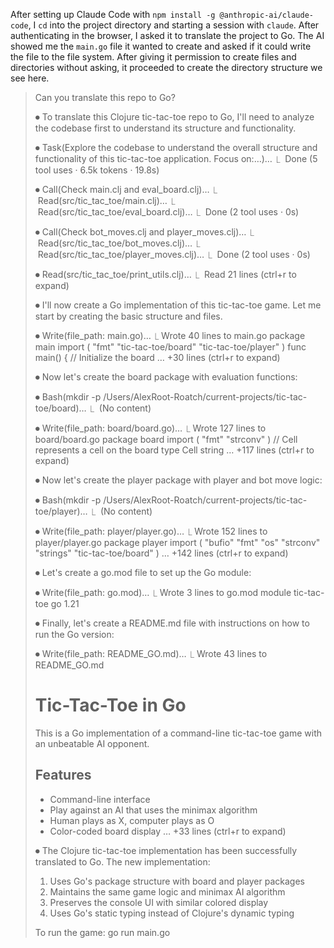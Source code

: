 After setting up Claude Code with `npm install -g @anthropic-ai/claude-code`, I `cd` into the project directory and starting a session with `claude`. 
After authenticating in the browser, I asked it to translate the project to Go. 
The AI showed me the `main.go` file it wanted to create and asked if it could write the file to the file system. 
After giving it permission to create files and directories without asking, it proceeded to create the directory 
structure we see here. 


> Can you translate this repo to Go?
> 
> ⏺ To translate this Clojure tic-tac-toe repo to Go, I'll need to analyze the codebase first to understand its structure and functionality.
> 
> ⏺ Task(Explore the codebase to understand the overall structure and functionality of this tic-tac-toe application. Focus on:…)…
> ⎿  Done (5 tool uses · 6.5k tokens · 19.8s)
> 
> ⏺ Call(Check main.clj and eval_board.clj)…
> ⎿  Read(src/tic_tac_toe/main.clj)…
> ⎿  Read(src/tic_tac_toe/eval_board.clj)…
> ⎿  Done (2 tool uses · 0s)
> 
> ⏺ Call(Check bot_moves.clj and player_moves.clj)…
> ⎿  Read(src/tic_tac_toe/bot_moves.clj)…
> ⎿  Read(src/tic_tac_toe/player_moves.clj)…
> ⎿  Done (2 tool uses · 0s)
> 
> ⏺ Read(src/tic_tac_toe/print_utils.clj)…
> ⎿  Read 21 lines (ctrl+r to expand)
> 
> ⏺ I'll now create a Go implementation of this tic-tac-toe game. Let me start by creating the basic structure and files.
> 
> ⏺ Write(file_path: main.go)…
> ⎿ Wrote 40 lines to main.go
> package main
> import (
> "fmt"
> "tic-tac-toe/board"
> "tic-tac-toe/player"
> )
> func main() {
> // Initialize the board
> … +30 lines (ctrl+r to expand)
> 
> ⏺ Now let's create the board package with evaluation functions:
> 
> ⏺ Bash(mkdir -p /Users/AlexRoot-Roatch/current-projects/tic-tac-toe/board)…
> ⎿  (No content)
> 
> ⏺ Write(file_path: board/board.go)…
> ⎿ Wrote 127 lines to board/board.go
> package board
> import (
> "fmt"
> "strconv"
> )
> // Cell represents a cell on the board
> type Cell string
> … +117 lines (ctrl+r to expand)
> 
> ⏺ Now let's create the player package with player and bot move logic:
> 
> ⏺ Bash(mkdir -p /Users/AlexRoot-Roatch/current-projects/tic-tac-toe/player)…
> ⎿  (No content)
> 
> ⏺ Write(file_path: player/player.go)…
> ⎿ Wrote 152 lines to player/player.go
> package player
> import (
> "bufio"
> "fmt"
> "os"
> "strconv"
> "strings"
> "tic-tac-toe/board"
> )
> … +142 lines (ctrl+r to expand)
> 
> ⏺ Let's create a go.mod file to set up the Go module:
> 
> ⏺ Write(file_path: go.mod)…
> ⎿ Wrote 3 lines to go.mod
> module tic-tac-toe
> go 1.21
> 
> ⏺ Finally, let's create a README.md file with instructions on how to run the Go version:
> 
> ⏺ Write(file_path: README_GO.md)…
> ⎿ Wrote 43 lines to README_GO.md
> # Tic-Tac-Toe in Go
> This is a Go implementation of a command-line tic-tac-toe game with an unbeatable AI opponent.
> ## Features
> - Command-line interface
> - Play against an AI that uses the minimax algorithm
> - Human plays as X, computer plays as O
> - Color-coded board display
> … +33 lines (ctrl+r to expand)
> 
> ⏺ The Clojure tic-tac-toe implementation has been successfully translated to Go. The new implementation:
> 
> 1. Uses Go's package structure with board and player packages
> 2. Maintains the same game logic and minimax AI algorithm
> 3. Preserves the console UI with similar colored display
> 4. Uses Go's static typing instead of Clojure's dynamic typing
> 
> To run the game: go run main.go
> 